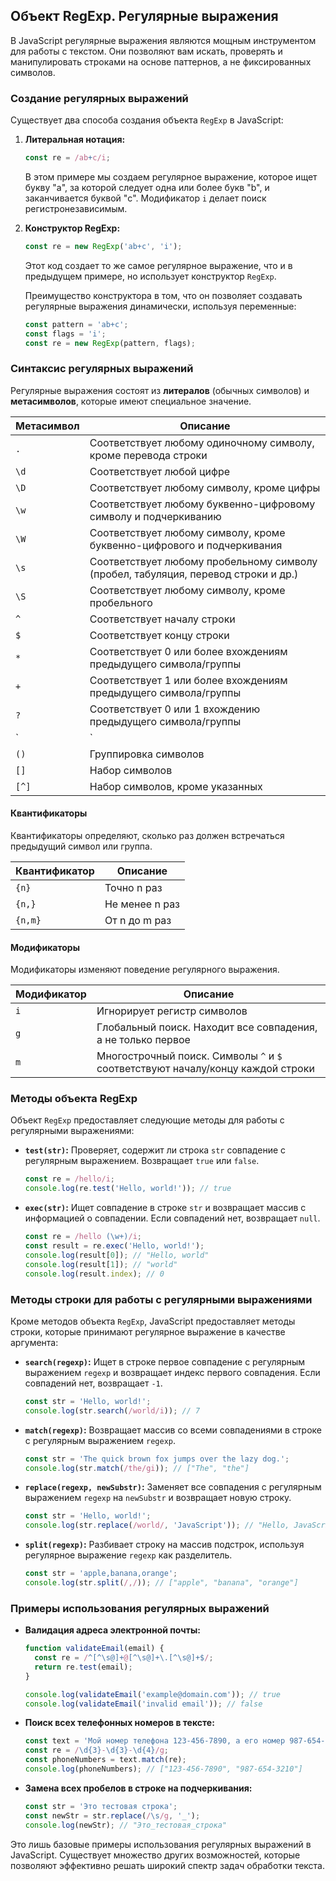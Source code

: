 ## Объект RegExp. Регулярные выражения

В JavaScript регулярные выражения являются мощным инструментом для работы с текстом. Они позволяют вам искать, проверять и манипулировать строками на основе паттернов, а не фиксированных символов. 

### Создание регулярных выражений

Существует два способа создания объекта `RegExp` в JavaScript:

1. **Литеральная нотация:**

   ```javascript
   const re = /ab+c/i;
   ```

   В этом примере мы создаем регулярное выражение, которое ищет букву "a", за которой следует одна или более букв "b", и заканчивается буквой "c". Модификатор `i` делает поиск регистронезависимым.

2. **Конструктор RegExp:**

   ```javascript
   const re = new RegExp('ab+c', 'i');
   ```

   Этот код создает то же самое регулярное выражение, что и в предыдущем примере, но использует конструктор `RegExp`. 

   Преимущество конструктора в том, что он позволяет создавать регулярные выражения динамически, используя переменные:

   ```javascript
   const pattern = 'ab+c';
   const flags = 'i';
   const re = new RegExp(pattern, flags);
   ```

### Синтаксис регулярных выражений

Регулярные выражения состоят из **литералов** (обычных символов) и **метасимволов**, которые имеют специальное значение.

| Метасимвол | Описание                                                                              |
|------------|---------------------------------------------------------------------------------------|
| `.`        | Соответствует любому одиночному символу, кроме перевода строки                       |
| `\d`       | Соответствует любой цифре                                                            |
| `\D`       | Соответствует любому символу, кроме цифры                                               |
| `\w`       | Соответствует любому буквенно-цифровому символу и подчеркиванию                      |
| `\W`       | Соответствует любому символу, кроме буквенно-цифрового и подчеркивания                 |
| `\s`       | Соответствует любому пробельному символу (пробел, табуляция, перевод строки и др.) |
| `\S`       | Соответствует любому символу, кроме пробельного                                    |
| `^`        | Соответствует началу строки                                                           |
| `$`        | Соответствует концу строки                                                             |
| `*`        | Соответствует 0 или более вхождениям предыдущего символа/группы                        |
| `+`        | Соответствует 1 или более вхождениям предыдущего символа/группы                        |
| `?`        | Соответствует 0 или 1 вхождению предыдущего символа/группы                             |
| `|`        | Логическое ИЛИ                                                                       |
| `()`       | Группировка символов                                                                  |
| `[]`       | Набор символов                                                                       |
| `[^]`      | Набор символов, кроме указанных                                                       |

#### Квантификаторы

Квантификаторы определяют, сколько раз должен встречаться предыдущий символ или группа.

| Квантификатор | Описание                                                         |
|--------------|-----------------------------------------------------------------|
| `{n}`         | Точно n раз                                                     |
| `{n,}`        | Не менее n раз                                                    |
| `{n,m}`       | От n до m раз                                                     |

#### Модификаторы

Модификаторы изменяют поведение регулярного выражения.

| Модификатор | Описание                                                                  |
|------------|---------------------------------------------------------------------------|
| `i`        | Игнорирует регистр символов                                                 |
| `g`        | Глобальный поиск. Находит все совпадения, а не только первое             |
| `m`        | Многострочный поиск. Символы `^` и `$` соответствуют началу/концу каждой строки |

### Методы объекта RegExp

Объект `RegExp` предоставляет следующие методы для работы с регулярными выражениями:

* **`test(str)`:** Проверяет, содержит ли строка `str` совпадение с регулярным выражением. Возвращает `true` или `false`.

   ```javascript
   const re = /hello/i;
   console.log(re.test('Hello, world!')); // true
   ```

* **`exec(str)`:** Ищет совпадение в строке `str` и возвращает массив с информацией о совпадении. Если совпадений нет, возвращает `null`.

   ```javascript
   const re = /hello (\w+)/i;
   const result = re.exec('Hello, world!');
   console.log(result[0]); // "Hello, world"
   console.log(result[1]); // "world"
   console.log(result.index); // 0
   ```

### Методы строки для работы с регулярными выражениями

Кроме методов объекта `RegExp`, JavaScript предоставляет методы строки, которые принимают регулярное выражение в качестве аргумента:

* **`search(regexp)`:** Ищет в строке первое совпадение с регулярным выражением `regexp` и возвращает индекс первого совпадения. Если совпадений нет, возвращает `-1`.

   ```javascript
   const str = 'Hello, world!';
   console.log(str.search(/world/i)); // 7
   ```

* **`match(regexp)`:** Возвращает массив со всеми совпадениями в строке с регулярным выражением `regexp`.

   ```javascript
   const str = 'The quick brown fox jumps over the lazy dog.';
   console.log(str.match(/the/gi)); // ["The", "the"]
   ```

* **`replace(regexp, newSubstr)`:** Заменяет все совпадения с регулярным выражением `regexp` на `newSubstr` и возвращает новую строку.

   ```javascript
   const str = 'Hello, world!';
   console.log(str.replace(/world/, 'JavaScript')); // "Hello, JavaScript!"
   ```

* **`split(regexp)`:** Разбивает строку на массив подстрок, используя регулярное выражение `regexp` как разделитель.

   ```javascript
   const str = 'apple,banana,orange';
   console.log(str.split(/,/)); // ["apple", "banana", "orange"]
   ```

### Примеры использования регулярных выражений

* **Валидация адреса электронной почты:**

   ```javascript
   function validateEmail(email) {
     const re = /^[^\s@]+@[^\s@]+\.[^\s@]+$/;
     return re.test(email);
   }

   console.log(validateEmail('example@domain.com')); // true
   console.log(validateEmail('invalid email')); // false
   ```

* **Поиск всех телефонных номеров в тексте:**

   ```javascript
   const text = 'Мой номер телефона 123-456-7890, а его номер 987-654-3210.';
   const re = /\d{3}-\d{3}-\d{4}/g;
   const phoneNumbers = text.match(re);
   console.log(phoneNumbers); // ["123-456-7890", "987-654-3210"]
   ```

* **Замена всех пробелов в строке на подчеркивания:**

   ```javascript
   const str = 'Это тестовая строка';
   const newStr = str.replace(/\s/g, '_');
   console.log(newStr); // "Это_тестовая_строка"
   ```

Это лишь базовые примеры использования регулярных выражений в JavaScript. Существует множество других возможностей, которые позволяют эффективно решать широкий спектр задач обработки текста. 
